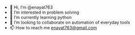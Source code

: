 - 👋 Hi, I’m @enayat763
- 👀 I’m interested in problem solving    
- 🌱 I’m currently learning python
- 💞️ I’m looking to collaborate on automation of everyday tools
- 📫 How to reach me enayat763@gmail.com

<!---
enayat763/enayat is a ✨ special ✨ repository because its `README.md` (this file) appears on your GitHub profile.
You can click the Preview link to take a look at your changes.
--->

